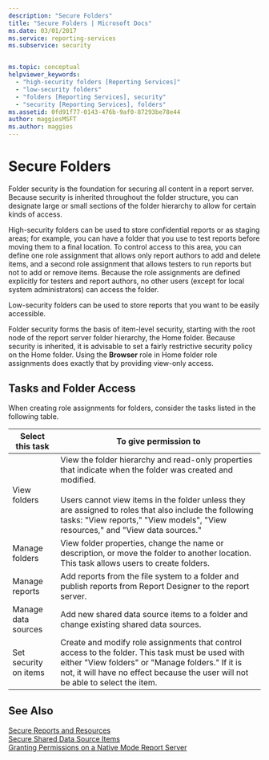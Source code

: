 ```yaml
---
description: "Secure Folders"
title: "Secure Folders | Microsoft Docs"
ms.date: 03/01/2017
ms.service: reporting-services
ms.subservice: security


ms.topic: conceptual
helpviewer_keywords: 
  - "high-security folders [Reporting Services]"
  - "low-security folders"
  - "folders [Reporting Services], security"
  - "security [Reporting Services], folders"
ms.assetid: 0fd91f77-0143-476b-9af0-87293be78e44
author: maggiesMSFT
ms.author: maggies
---
```

# Secure Folders
  Folder security is the foundation for securing all content in a report server. Because security is inherited throughout the folder structure, you can designate large or small sections of the folder hierarchy to allow for certain kinds of access.  
  
 High-security folders can be used to store confidential reports or as staging areas; for example, you can have a folder that you use to test reports before moving them to a final location. To control access to this area, you can define one role assignment that allows only report authors to add and delete items, and a second role assignment that allows testers to run reports but not to add or remove items. Because the role assignments are defined explicitly for testers and report authors, no other users (except for local system administrators) can access the folder.  
  
 Low-security folders can be used to store reports that you want to be easily accessible.  
  
 Folder security forms the basis of item-level security, starting with the root node of the report server folder hierarchy, the Home folder. Because security is inherited, it is advisable to set a fairly restrictive security policy on the Home folder. Using the **Browser** role in Home folder role assignments does exactly that by providing view-only access.  
  
## Tasks and Folder Access  
 When creating role assignments for folders, consider the tasks listed in the following table.  
  
|Select this task|To give permission to|  
|----------------------|---------------------------|  
|View folders|View the folder hierarchy and read-only properties that indicate when the folder was created and modified.<br /><br /> Users cannot view items in the folder unless they are assigned to roles that also include the following tasks: "View reports," "View models", "View resources," and "View data sources."|  
|Manage folders|View folder properties, change the name or description, or move the folder to another location. This task allows users to create folders.|  
|Manage reports|Add reports from the file system to a folder and publish reports from Report Designer to the report server.|  
|Manage data sources|Add new shared data source items to a folder and change existing shared data sources.|  
|Set security on items|Create and modify role assignments that control access to the folder. This task must be used with either "View folders" or "Manage folders." If it is not, it will have no effect because the user will not be able to select the item.|  
  
## See Also  
 [Secure Reports and Resources](../../reporting-services/security/secure-reports-and-resources.md)   
 [Secure Shared Data Source Items](../../reporting-services/security/secure-shared-data-source-items.md)   
 [Granting Permissions on a Native Mode Report Server](../../reporting-services/security/granting-permissions-on-a-native-mode-report-server.md)  
  
  
